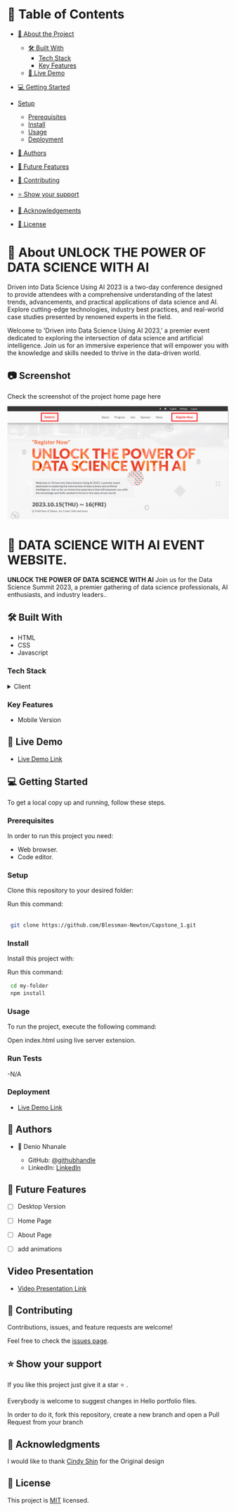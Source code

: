 # 📗 Table of Contents

- [📖 About the Project](#about-project)
  - [🛠 Built With](#built-with)
    - [Tech Stack](#tech-stack)
    - [Key Features](#key-features)
  - [🚀 Live Demo](#live-demo)
- [💻 Getting Started](#getting-started)
- [Setup](#setup)
  - [Prerequisites](#prerequisites)
  - [Install](#install)
  - [Usage](#usage)
  - [Deployment](#deployment)
- [👥 Authors](#authors)

- [🔭 Future Features](#future-features)

- [🤝 Contributing](#contributing)

- [⭐️ Show your support](#support)
 
- [🙏 Acknowledgements](#acknowledgements)

- [📝 License](#license)

# 📖 About UNLOCK THE POWER OF DATA SCIENCE WITH AI <a name="about-project"></a>

Driven into Data Science Using AI 2023 is a two-day conference designed to provide attendees with a comprehensive understanding of the latest trends, advancements, and practical applications of data science and AI. Explore cutting-edge technologies, industry best practices, and real-world case studies presented by renowned experts in the field.

Welcome to 'Driven into Data Science Using AI 2023,' a premier event dedicated to exploring the intersection of data science and artificial intelligence. Join us for an immersive experience that will empower you with the knowledge and skills needed to thrive in the data-driven world. 


## 📷 Screenshot <a name="screenshot"></a>
Check the screenshot of the project home page here

![UNLOCK THE POWER OF DATA SCIENCE WITH AI](./images/readme.PNG)
# 📖  DATA SCIENCE WITH AI EVENT WEBSITE. <a name="about-project"></a>

**UNLOCK THE POWER OF DATA SCIENCE WITH AI** Join us for the Data Science Summit 2023, a premier gathering of data science professionals, AI enthusiasts, and industry leaders..

## 🛠 Built With <a name="built-with"></a>

- HTML
- CSS
- Javascript

### Tech Stack <a name="tech-stack"></a>

<details>
    <summary>Client</summary>
        <ul>
            <li><a  href="https://developer.mozilla.org/en-US/docs/Web/HTML">HTML</a></li>
        </ul>
        <ul>
            <li><a  href="https://developer.mozilla.org/en-US/docs/Web/CSS">CSS</a></li>
        </ul>
</details>

### Key Features <a name="key-features"></a>

-  Mobile Version
## 🚀 Live Demo <a name="live-demo"></a>

- [Live Demo Link](https://blessman-newton.github.io/Capstone_1/about.html)

## 💻 Getting Started <a name="getting-started"></a>

To get a local copy up and running, follow these steps.

### Prerequisites

In order to run this project you need:

- Web browser.
- Code editor.


### Setup

Clone this repository to your desired folder:

Run this command: 

```sh

 git clone https://github.com/Blessman-Newton/Capstone_1.git
```
### Install

Install this project with:

Run this command:

```sh
 cd my-folder
 npm install
```
### Usage

To run the project, execute the following command:

Open index.html using live server extension.

### Run Tests

-N/A

### Deployment

- [Live Demo Link](https:/google.com/)

## 👥 Authors <a name="getting-started"></a>

- 👤 Denio Nhanale

    - GitHub: [@githubhandle](https://github.com/Blessman-Newton)
    - LinkedIn: [LinkedIn](https://www.linkedin.com/in/blessman-newton/)


## 🔭 Future Features <a name="future-features"></a>

- [ ] Desktop Version
- [ ] Home Page
- [ ] About Page
- [ ] add animations


##  Video Presentation <a name="live-demo"></a>

- [Video Presentation Link](https://www.loom.com/)

## 🤝 Contributing <a name="contributing"></a>

Contributions, issues, and feature requests are welcome!

Feel free to check the [issues page](../../issues/).

## ⭐️ Show your support <a name="support"></a>

If you like this project just give it a star ⭐️ .

Everybody is welcome to suggest changes in Hello portfolio files.

In order to do it, fork this repository, create a new branch and open a Pull Request from your branch

## 🙏 Acknowledgments <a name="acknowledgements"></a>

I would like to thank [Cindy Shin](https://www.behance.net/adagio07) for the Original design

## 📝 License <a name="license"></a>

This project is [MIT](./LICENSE.md) licensed.
